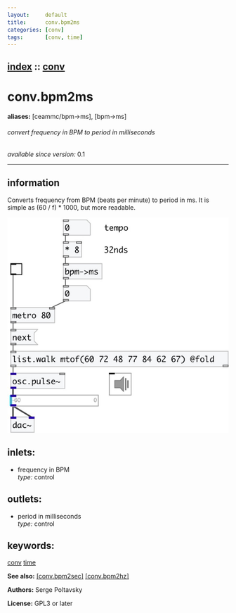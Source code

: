 ```yaml
---
layout:     default
title:      conv.bpm2ms
categories: [conv]
tags:       [conv, time]
---
```

[index](index.html) :: [conv](category_conv.html)
---

# conv.bpm2ms
**aliases:** [ceammc/bpm-&gt;ms], [bpm-&gt;ms]


###### convert frequency in BPM to period in milliseconds

*available since version:* 0.1

---


## information
Converts frequency from BPM (beats per minute) to period in ms. It is simple as (60 / f) * 1000, but more readable.


[![example](../examples/img/conv.bpm2ms.jpg)](../examples/pd/conv.bpm2ms.pd)









## inlets:

* frequency in BPM<br>
_type:_ control



## outlets:

* period in milliseconds<br>
_type:_ control



## keywords:

[conv](keywords/conv.html)
[time](keywords/time.html)



**See also:**
[\[conv.bpm2sec\]](conv.bpm2sec.html)
[\[conv.bpm2hz\]](conv.bpm2hz.html)




**Authors:** Serge Poltavsky




**License:** GPL3 or later





